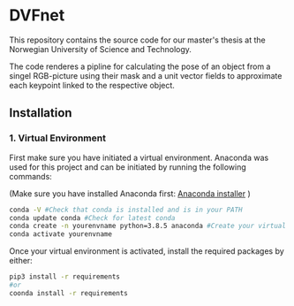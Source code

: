 # DVFnet

This repository contains the source code for our master's thesis at the Norwegian University of
Science and Technology.

The code renderes a pipline for calculating the pose of an object from a singel RGB-picture using their mask and a unit vector fields to approximate each keypoint linked to the respective object.

## Installation

### 1. Virtual Environment

First make sure you have initiated a virtual environment. Anaconda was used for this project and can be initiated by running the following commands:

(Make sure you have installed Anaconda first: [Anaconda installer](https://docs.conda.io/projects/conda/en/latest/user-guide/install/index.html) )

```Bash
conda -V #Check that conda is installed and is in your PATH
conda update conda #Check for latest conda
conda create -n yourenvname python=3.8.5 anaconda #Create your virtual environment - with prefered python
conda activate yourenvname
```

Once your virtual environment is activated, install the required packages by either:

```Bash
pip3 install -r requirements
#or
coonda install -r requirements
```
